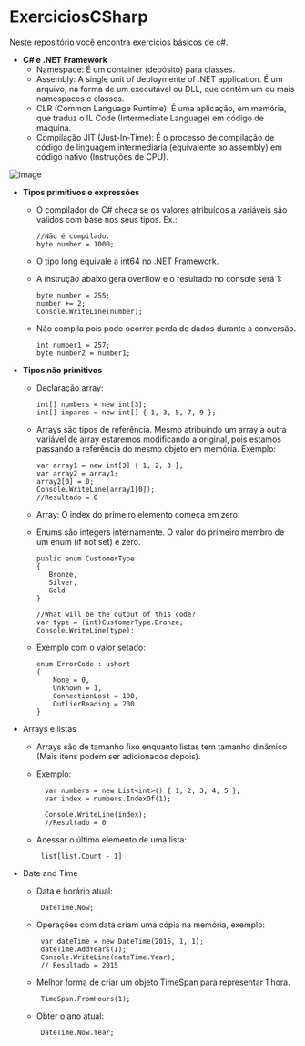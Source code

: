 # ExerciciosCSharp
 
Neste repositório você encontra exercicios básicos de c#.

- **C# e .NET Framework**
  - Namespace: É um container (depósito) para classes.
  - Assembly: A single unit of deploymente of .NET application. É um arquivo, na forma de um executável ou DLL, que contém um ou mais namespaces e classes. 
  - CLR (Common Language Runtime): É uma aplicação, em memória, que traduz o IL Code (Intermediate Language) em código de máquina.
  - Compilação JIT (Just-In-Time): É o processo de compilação de código de linguagem intermediaria (equivalente ao assembly) em código nativo (Instruções de CPU).

![image](https://user-images.githubusercontent.com/100882291/196008592-d7dd499c-36ea-466c-a1fc-6a555291aa8a.png)

- **Tipos primitivos e expressões**
  - O compilador do C# checa se os valores atribuídos a variáveis são validos com base nos seus tipos. Ex.:  
  
        //Não é compilado.
        byte number = 1000;
       
  - O tipo long equivale a int64 no .NET Framework.
  - A instrução abaixo gera overflow e o resultado no console será 1:
  
        byte number = 255; 
        number += 2; 
        Console.WriteLine(number);
        
  - Não compila pois pode ocorrer perda de dados durante a conversão.
  
        int number1 = 257; 
        byte number2 = number1; 
        
- **Tipos não primitivos**
  - Declaração array:
        
        int[] numbers = new int[3];
        int[] impares = new int[] { 1, 3, 5, 7, 9 };
        
  - Arrays são tipos de referência. Mesmo atribuindo um array a outra variável de array estaremos modificando a original, pois estamos passando a referência do mesmo objeto em memória. Exemplo:
  
        var array1 = new int[3] { 1, 2, 3 };
        var array2 = array1;
        array2[0] = 0;
        Console.WriteLine(array1[0]);
        //Resultado = 0
        
  - Array: O index do primeiro elemento começa em zero.
  - Enums são integers internamente. O valor do primeiro membro de um enum (if not set) é zero.
  
        public enum CustomerType
        {
           Bronze,
           Silver,
           Gold
        }

        //What will be the output of this code?
        var type = (int)CustomerType.Bronze;
        Console.WriteLine(type):   
        
   - Exemplo com o valor setado:
   
         enum ErrorCode : ushort
         {
             None = 0,
             Unknown = 1,
             ConnectionLost = 100,
             OutlierReading = 200
         }

- Arrays e listas
  - Arrays são de tamanho fixo enquanto listas tem tamanho dinâmico (Mais itens podem ser adicionados depois).
  - Exemplo:   
  
          var numbers = new List<int>() { 1, 2, 3, 4, 5 };
          var index = numbers.IndexOf(1);

          Console.WriteLine(index);
          //Resultado = 0
          
   - Acessar o último elemento de uma lista:
            
          list[list.Count - 1]
 
 - Date and Time
   - Data e horário atual:
   
          DateTime.Now; 
   - Operações com data criam uma cópia na memória, exemplo:
   
          var dateTime = new DateTime(2015, 1, 1);
          dateTime.AddYears(1);
          Console.WriteLine(dateTime.Year);
          // Resultado = 2015
          
   - Melhor forma de criar um objeto TimeSpan para representar 1 hora.
   
          TimeSpan.FromHours(1);
      
   - Obter o ano atual:
   
          DateTime.Now.Year;
